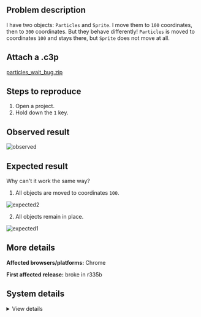 ## Problem description

I have two objects: `Particles` and `Sprite`. I move them to `100` coordinates, then to `300` coordinates. But they behave differently! `Particles` is moved to coordinates `100` and stays there, but `Sprite` does not move at all.

## Attach a .c3p

[particles_wait_bug.zip](https://github.com/WilsonPercival/WilsonPercival/files/11141217/particles_wait_bug.zip)

## Steps to reproduce

1. Open a project.
2. Hold down the `1` key.

## Observed result

![observed](https://user-images.githubusercontent.com/91274932/229592313-bf13a686-91f2-419b-841f-632ffd9c4746.png)

## Expected result

Why can't it work the same way?

1. All objects are moved to coordinates `100`.

![expected2](https://user-images.githubusercontent.com/91274932/229592774-41b220a7-9343-48f8-a6d8-ee30837215d5.png)

2. All objects remain in place.

![expected1](https://user-images.githubusercontent.com/91274932/229592985-71d61c48-0405-4c85-9ebe-9240ae8f80d1.png)

## More details



**Affected browsers/platforms:** Chrome

**First affected release:** broke in r335b

## System details

<details><summary>View details</summary>

Platform information
Product: Construct 3 r335 (beta)
Browser: Chrome 109.0.5414.120
Browser engine: Chromium
Context: browser
Operating system: Windows NT 0.1.0
Device type: desktop
Device pixel ratio: 1
Logical CPU cores: 2
Approx. device memory: 4 GB
User agent: Mozilla/5.0 (Windows NT 10.0; Win64; x64) AppleWebKit/537.36 (KHTML, like Gecko) Chrome/109.0.0.0 Safari/537.36
Language setting: en-US

Local storage
Storage quota (approx): 59 gb
Storage usage (approx): 203 mb (0.3%)
Persistant storage: No

Browser support notes
This list contains missing features that are not required, but could improve performance or user experience if supported.

UI effects are disabled in settings.
WebGL indicates a major performance caveat. It is probably using software rendering.
WebGL information
Version string: WebGL 2.0 (OpenGL ES 3.0 Chromium)
Numeric version: 2
Supports NPOT textures: yes
Supports GPU profiling: no
Supports highp precision: yes
Vendor: Google Inc. (Google)
Renderer: ANGLE (Google, Vulkan 1.3.0 (SwiftShader Device (Subzero) (0x0000C0DE)), SwiftShader driver)
Major performance caveat: yes
Maximum texture size: 8192
Point size range: 1 to 1023
Extensions:

EXT_color_buffer_float
EXT_color_buffer_half_float
EXT_float_blend
EXT_texture_compression_bptc
EXT_texture_compression_rgtc
EXT_texture_filter_anisotropic
OES_draw_buffers_indexed
OES_texture_float_linear
WEBGL_compressed_texture_astc
WEBGL_compressed_texture_etc
WEBGL_compressed_texture_etc1
WEBGL_compressed_texture_s3tc
WEBGL_compressed_texture_s3tc_srgb
WEBGL_debug_renderer_info
WEBGL_lose_context
WEBGL_multi_draw
OVR_multiview2
Audio information
System sample rate: 48000 Hz
Output channels: 2
Output interpretation: speakers
Supported decode formats:

WebM Opus (audio/webm; codecs=opus)
Ogg Opus (audio/ogg; codecs=opus)
WebM Vorbis (audio/webm; codecs=vorbis)
Ogg Vorbis (audio/ogg; codecs=vorbis)
MPEG-4 AAC (audio/mp4; codecs=mp4a.40.5)
MP3 (audio/mpeg)
FLAC (audio/flac)
PCM WAV (audio/wav; codecs=1)
Supported encode formats:

WebM Opus (audio/webm; codecs=opus)
Video information
Supported decode formats:

WebM AV1 (video/webm; codecs=av01.0.00M.08)
MP4 AV1 (video/mp4; codecs=av01.0.00M.08)
WebM VP9 (video/webm; codecs=vp9)
WebM VP8 (video/webm; codecs=vp8)
Ogg Theora (video/ogg; codecs=theora)
H.264 (video/mp4; codecs=avc1.42E01E)
Supported encode formats:

WebM VP9 (video/webm; codecs=vp9)
WebM VP8 (video/webm; codecs=vp8)

</details>
